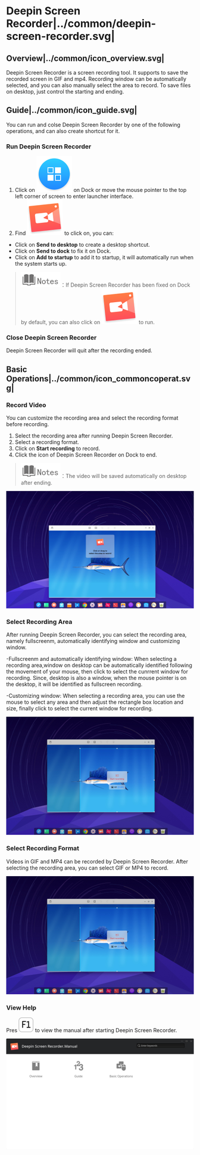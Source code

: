 # Deepin Screen Recorder|../common/deepin-screen-recorder.svg|

## Overview|../common/icon_overview.svg|

Deepin Screen Recorder is a screen recording tool. It supports to save the recorded screen in GIF and mp4. Recording window can be automatically selected, and you can also manually select the area to record. To save files on desktop, just control the starting and ending.

## Guide|../common/icon_guide.svg|

You can run and colse Deepin Screen Recorder by one of the following operations, and can also create shortcut for it.

### Run Deepin Screen Recorder

1. Click on ![deepin-launcher](icon/deepin-launcher.svg) on Dock or move the mouse pointer to the top left corner of screen to enter launcher interface.
2. Find ![deepin-screen-recorder](icon/deepin-screen-recorder.svg) to click on, you can:

 - Click on **Send to desktop** to create a desktop shortcut.
 - Click on **Send to dock** to fix it on Dock.
 - Click on **Add to startup** to add it to startup, it will automatically run when the system starts up.

> ![notes](icon/notes.svg)：If Deepin Screen Recorder has been fixed on Dock by default, you can also click on ![deepin-screen-recorder](icon/deepin-screen-recorder.svg) to run.

### Close Deepin Screen Recorder

Deepin Screen Recorder will quit after the recording ended.



## Basic Operations|../common/icon_commoncoperat.svg|

### Record Video

You can customize the recording area and select the recording format before recording.

1. Select the recording area after running Deepin Screen Recorder.
2. Select a recording format.
3. Click on **Start recording** to record.
4. Click the icon of Deepin Screen Recorder on Dock to end.

> ![notes](icon/notes.svg)：The video will be saved automatically on desktop after ending.


![1|recorder](jpg/recorder.jpg)

### Select Recording Area

After running Deepin Screen Recorder, you can select the recording area, namely fullscreenm, automatically identifying window and customizing window.

-Fullscreenm and automatically identifying window: When selecting a recording area,window on desktop can be automatically identified following the movement of your mouse, then click to select the cunrrent window for recording. Since, desktop is also a window, when the mouse pointer is on the desktop, it will be identified as fullscreen recording.

-Customizing window: When selecting a recording area, you can use the mouse to select any area and then adjust the rectangle box location and size, finally click to select the current window for recording.

![1|select](jpg/select.jpg)

### Select Recording Format

Videos in GIF and MP4 can be recorded by Deepin Screen Recorder. After selecting the recording area, you can select GIF or MP4 to record.

![1|select](jpg/select.jpg)

### View Help

Pres ![F1](icon/F1.svg) to view the manual after starting Deepin Screen Recorder.

![1|help](jpg/help.jpg)
